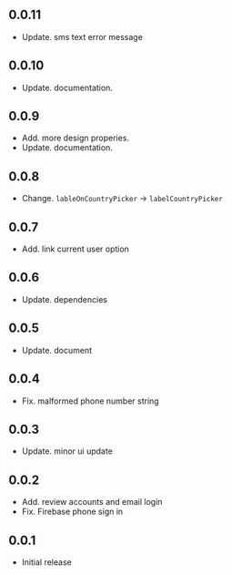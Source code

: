 ## 0.0.11
* Update. sms text error message
## 0.0.10
* Update. documentation.

## 0.0.9
* Add. more design properies.
* Update. documentation.

## 0.0.8
* Change. `lableOnCountryPicker` -> `labelCountryPicker`

## 0.0.7
* Add. link current user option

## 0.0.6
* Update. dependencies

## 0.0.5
* Update. document

## 0.0.4
* Fix. malformed phone number string

## 0.0.3
* Update. minor ui update

## 0.0.2
* Add. review accounts and email login
* Fix. Firebase phone sign in

## 0.0.1
* Initial release
